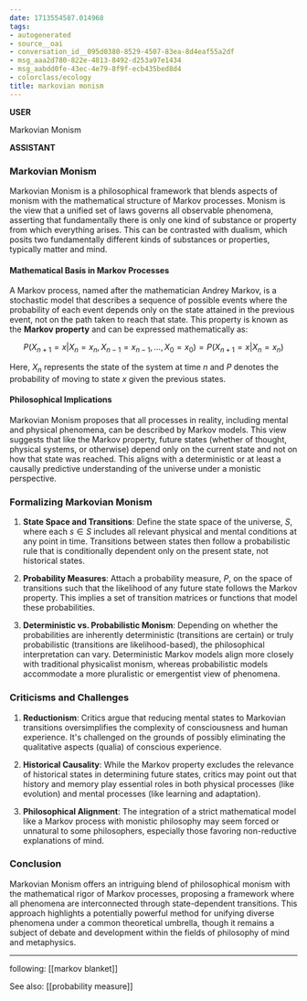 ```yaml
---
date: 1713554587.014968
tags:
- autogenerated
- source__oai
- conversation_id__095d0380-8529-4507-83ea-8d4eaf55a2df
- msg_aaa2d780-822e-4813-8492-d253a97e1434
- msg_aabdd0fe-43ec-4e79-8f9f-ecb435bed8d4
- colorclass/ecology
title: markovian monism
---
```


**USER**

Markovian Monism


**ASSISTANT**

### Markovian Monism

Markovian Monism is a philosophical framework that blends aspects of monism with the mathematical structure of Markov processes. Monism is the view that a unified set of laws governs all observable phenomena, asserting that fundamentally there is only one kind of substance or property from which everything arises. This can be contrasted with dualism, which posits two fundamentally different kinds of substances or properties, typically matter and mind.

#### Mathematical Basis in Markov Processes

A Markov process, named after the mathematician Andrey Markov, is a stochastic model that describes a sequence of possible events where the probability of each event depends only on the state attained in the previous event, not on the path taken to reach that state. This property is known as the **Markov property** and can be expressed mathematically as:

$$ P(X_{n+1} = x | X_n = x_n, X_{n-1} = x_{n-1}, \dots, X_0 = x_0) = P(X_{n+1} = x | X_n = x_n) $$

Here, $X_n$ represents the state of the system at time $n$ and $P$ denotes the probability of moving to state $x$ given the previous states.

#### Philosophical Implications

Markovian Monism proposes that all processes in reality, including mental and physical phenomena, can be described by Markov models. This view suggests that like the Markov property, future states (whether of thought, physical systems, or otherwise) depend only on the current state and not on how that state was reached. This aligns with a deterministic or at least a causally predictive understanding of the universe under a monistic perspective.

### Formalizing Markovian Monism

1. **State Space and Transitions**: Define the state space of the universe, $S$, where each $s \in S$ includes all relevant physical and mental conditions at any point in time. Transitions between states then follow a probabilistic rule that is conditionally dependent only on the present state, not historical states.

2. **Probability Measures**: Attach a probability measure, $P$, on the space of transitions such that the likelihood of any future state follows the Markov property. This implies a set of transition matrices or functions that model these probabilities.

3. **Deterministic vs. Probabilistic Monism**: Depending on whether the probabilities are inherently deterministic (transitions are certain) or truly probabilistic (transitions are likelihood-based), the philosophical interpretation can vary. Deterministic Markov models align more closely with traditional physicalist monism, whereas probabilistic models accommodate a more pluralistic or emergentist view of phenomena.

### Criticisms and Challenges

1. **Reductionism**: Critics argue that reducing mental states to Markovian transitions oversimplifies the complexity of consciousness and human experience. It's challenged on the grounds of possibly eliminating the qualitative aspects (qualia) of conscious experience.

2. **Historical Causality**: While the Markov property excludes the relevance of historical states in determining future states, critics may point out that history and memory play essential roles in both physical processes (like evolution) and mental processes (like learning and adaptation).

3. **Philosophical Alignment**: The integration of a strict mathematical model like a Markov process with monistic philosophy may seem forced or unnatural to some philosophers, especially those favoring non-reductive explanations of mind.

### Conclusion

Markovian Monism offers an intriguing blend of philosophical monism with the mathematical rigor of Markov processes, proposing a framework where all phenomena are interconnected through state-dependent transitions. This approach highlights a potentially powerful method for unifying diverse phenomena under a common theoretical umbrella, though it remains a subject of debate and development within the fields of philosophy of mind and metaphysics.


---


following: [[markov blanket]]

See also: [[probability measure]]